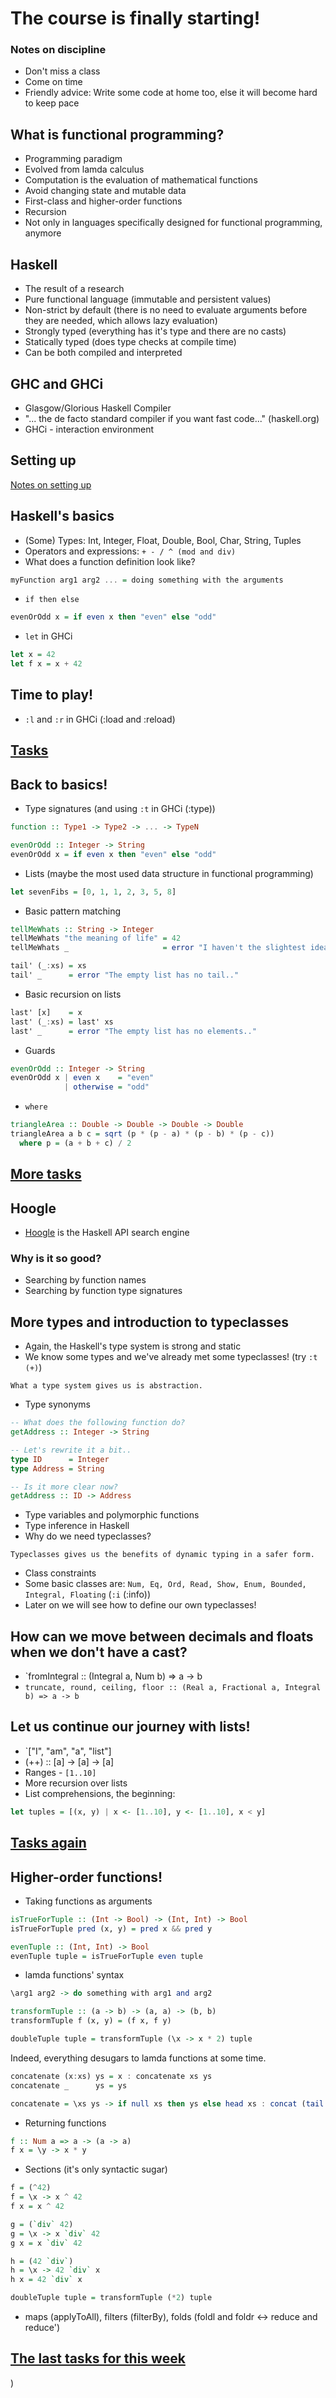 # The course is finally starting!


### Notes on discipline
* Don't miss a class
* Come on time
* Friendly advice: Write some code at home too, else it will become hard to keep pace

## What is functional programming?
* Programming paradigm
* Evolved from lamda calculus
* Computation is the evaluation of mathematical functions
* Avoid changing state and mutable data
* First-class and higher-order functions
* Recursion
* Not only in languages specifically designed for functional programming, anymore

## Haskell
* The result of a research
* Pure functional language (immutable and persistent values)
* Non-strict by default (there is no need to evaluate arguments before they are needed, which allows lazy evaluation)
* Strongly typed (everything has it's type and there are no casts)
* Statically typed (does type checks at compile time)
* Can be both compiled and interpreted

## GHC and GHCi
* Glasgow/Glorious Haskell Compiler
* "... the de facto standard compiler if you want fast code..." (haskell.org)
* GHCi - interaction environment

## Setting up
[Notes on setting up](../Setup/README.md)

## Haskell's basics
* (Some) Types: Int, Integer, Float, Double, Bool, Char, String, Tuples
* Operators and expressions: `+ - / ^ (mod and div)`
* What does a function definition look like?
```haskell
myFunction arg1 arg2 ... = doing something with the arguments
```
* `if then else`
```haskell
evenOrOdd x = if even x then "even" else "odd"
```
* `let` in GHCi
```haskell
let x = 42
let f x = x + 42
```

## Time to play!
* `:l` and `:r` in GHCi (:load and :reload)

## [Tasks](tasks/README.md#01-even)

## Back to basics!
* Type signatures (and using `:t` in GHCi (:type))
```haskell
function :: Type1 -> Type2 -> ... -> TypeN

evenOrOdd :: Integer -> String
evenOrOdd x = if even x then "even" else "odd"
```
* Lists (maybe the most used data structure in functional programming)
```haskell
let sevenFibs = [0, 1, 1, 2, 3, 5, 8]
```
* Basic pattern matching
```haskell
tellMeWhats :: String -> Integer
tellMeWhats "the meaning of life" = 42
tellMeWhats _                     = error "I haven't the slightest idea."

tail' (_:xs) = xs
tail' _      = error "The empty list has no tail.."
```
* Basic recursion on lists
```haskell
last' [x]    = x
last' (_:xs) = last' xs
last' _      = error "The empty list has no elements.."
```
* Guards
```haskell
evenOrOdd :: Integer -> String
evenOrOdd x | even x    = "even"
            | otherwise = "odd"
```
* `where`
```haskell
triangleArea :: Double -> Double -> Double -> Double
triangleArea a b c = sqrt (p * (p - a) * (p - b) * (p - c))
  where p = (a + b + c) / 2
```

## [More tasks](tasks/README.md#11-type-signatures)

## Hoogle
* [Hoogle](https://www.haskell.org/hoogle/) is the Haskell API search engine

### Why is it so good?
* Searching by function names
* Searching by function type signatures

## More types and introduction to typeclasses
* Again, the Haskell's type system is strong and static 
* We know some types and we've already met some typeclasses! (try `:t (+)`)
```
What a type system gives us is abstraction.
```
* Type synonyms
```haskell
-- What does the following function do?
getAddress :: Integer -> String

-- Let's rewrite it a bit..
type ID      = Integer
type Address = String

-- Is it more clear now?
getAddress :: ID -> Address
```
* Type variables and polymorphic functions
* Type inference in Haskell
* Why do we need typeclasses?
```
Typeclasses gives us the benefits of dynamic typing in a safer form.
```
* Class constraints
* Some basic classes are: `Num, Eq, Ord, Read, Show, Enum, Bounded, Integral, Floating` (`:i` (:info))
* Later on we will see how to define our own typeclasses!

## How can we move between decimals and floats when we don't have a cast?
* `fromIntegral :: (Integral a, Num b) => a -> b
* `truncate, round, ceiling, floor :: (Real a, Fractional a, Integral b) => a -> b`

## Let us continue our journey with lists!
* `["I", "am", "a", "list"]
* (++) :: [a] -> [a] -> [a]
* Ranges - `[1..10]`
* More recursion over lists
* List comprehensions, the beginning:
```haskell
let tuples = [(x, y) | x <- [1..10], y <- [1..10], x < y]
```

## [Tasks again](tasks/README.md#27-is-valid-id?)

## Higher-order functions!
* Taking functions as arguments
```haskell
isTrueForTuple :: (Int -> Bool) -> (Int, Int) -> Bool
isTrueForTuple pred (x, y) = pred x && pred y

evenTuple :: (Int, Int) -> Bool
evenTuple tuple = isTrueForTuple even tuple
```
* lamda functions' syntax
```haskell
\arg1 arg2 -> do something with arg1 and arg2

transformTuple :: (a -> b) -> (a, a) -> (b, b)
transformTuple f (x, y) = (f x, f y)

doubleTuple tuple = transformTuple (\x -> x * 2) tuple
```
Indeed, everything desugars to lamda functions at some time.
```haskell
concatenate (x:xs) ys = x : concatenate xs ys
concatenate _      ys = ys

concatenate = \xs ys -> if null xs then ys else head xs : concat (tail xs) ys
```
* Returning functions
```haskell
f :: Num a => a -> (a -> a)
f x = \y -> x * y
```
* Sections (it's only syntactic sugar)
```haskell
f = (^42)
f = \x -> x ^ 42
f x = x ^ 42

g = (`div` 42)
g = \x -> x `div` 42
g x = x `div` 42

h = (42 `div`)
h = \x -> 42 `div` x
h x = 42 `div` x

doubleTuple tuple = transformTuple (*2) tuple
```
* maps (applyToAll), filters (filterBy), folds (foldl and foldr <-> reduce and reduce')

## [The last tasks for this week](tasks/README.md#38-return-a-function-which-multiplies-a-number-by-a-factor)
)

